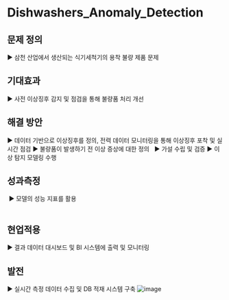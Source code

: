 # Dishwashers_Anomaly_Detection


## 문제 정의
▶ 삼천 산업에서 생산되는 식기세척기의 용착 불량 제품 문제
 
## 기대효과
▶ 사전 이상징후 감지 및 점검을 통해 불량품 처리 개선 

## 해결 방안
▶ 데이터 기반으로 이상징후를 정의, 전력 데이터 모니터링을 통해 이상징후 포착 및 실시간 점검
▶ 불량품이 발생하기 전 이상 증상에 대한 정의  
▶ 가설 수립 및 검증
▶ 이상 탐지 모델링 수행
 
## 성과측정
 ▶ 모델의 성능 지표를 활용  
 
## 현업적용
▶ 결과 데이터 대시보드 및 BI 시스템에 출력 및 모니터링
 
## 발전
▶ 실시간 측정 데이터 수집 및 DB 적재 시스템 구축 
![image](https://github.com/ru2zi/Dishwashers_Anomaly_Detection/assets/91187038/1cfe4d10-9fb9-4d71-832f-2277cc210256)
